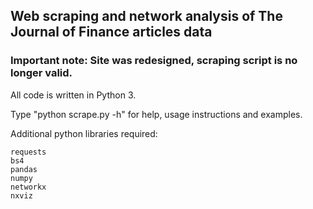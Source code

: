 ## Web scraping and network analysis of The Journal of Finance articles data

### Important note: Site was redesigned, scraping script is no longer valid.

All code is written in Python 3.

Type "python scrape.py -h" for help, usage instructions and examples.

Additional python libraries required:

    requests
    bs4
    pandas
    numpy
    networkx
    nxviz